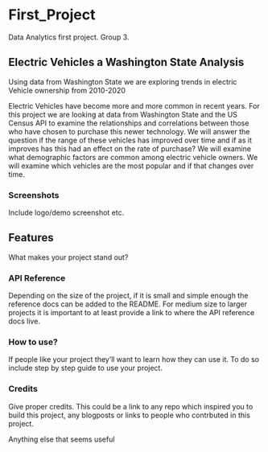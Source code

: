 # First_Project
Data Analytics first project. Group 3.
## Electric Vehicles a Washington State Analysis
Using data from Washington State we are exploring trends in electric Vehicle ownership from 2010-2020

Electric Vehicles have become more and more common in recent years. For this project we are looking at data from Washington State and the US Census API to examine the relationships and correlations between those who have chosen to purchase this newer technology. We will answer the question if the range of these vehicles has improved over time and if as it improves has this had an effect on the rate of purchase? We will examine what demographic factors are common among electric vehicle owners. We will examine which vehicles are the most popular and if that changes over time. 

### Screenshots
Include logo/demo screenshot etc.

## Features
What makes your project stand out?

### API Reference
Depending on the size of the project, if it is small and simple enough the reference docs can be added to the README. For medium size to larger projects it is important to at least provide a link to where the API reference docs live.

### How to use?
If people like your project they’ll want to learn how they can use it. To do so include step by step guide to use your project.

### Credits
Give proper credits. This could be a link to any repo which inspired you to build this project, any blogposts or links to people who contrbuted in this project.

Anything else that seems useful
